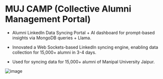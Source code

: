 # MUJ CAMP (Collective Alumni Management Portal)

- Alumni LinkedIn Data Syncing Portal + AI dashboard for prompt-based insights via MongoDB queries + Llama.

- Innovated a Web Sockets-based LinkedIn syncing engine, enabling data collection for 15,000+ alumni in 3-4 days.

- Used for syncing data for 15,000+ alumni of Manipal University Jaipur.

![image](https://github.com/user-attachments/assets/95ec879d-1e9f-407a-bd4a-b310b2a21db3)

